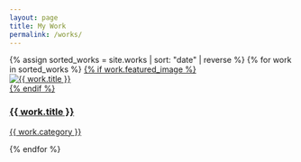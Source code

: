 ```yaml
---
layout: page
title: My Work
permalink: /works/
---
```


<div class="works-grid">
  {% assign sorted_works = site.works | sort: "date" | reverse %}
  {% for work in sorted_works %}
  <a href="{{ work.url | relative_url }}" class="work-card animate-on-scroll">
    {% if work.featured_image %}
    <div class="work-card-image">
      <img src="{{ work.featured_image | relative_url }}" alt="{{ work.title }}">
    </div>
    {% endif %}
    <div class="work-card-content">
      <h3 class="work-card-title">{{ work.title }}</h3>
      <p class="work-card-category">{{ work.category }}</p>
    </div>
  </a>
  {% endfor %}
</div>